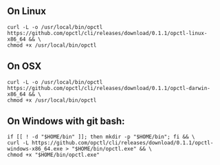 ## On Linux

```shell
curl -L -o /usr/local/bin/opctl https://github.com/opctl/cli/releases/download/0.1.1/opctl-linux-x86_64 && \
chmod +x /usr/local/bin/opctl
```

## On OSX

```shell
curl -L -o /usr/local/bin/opctl https://github.com/opctl/cli/releases/download/0.1.1/opctl-darwin-x86_64 && \
chmod +x /usr/local/bin/opctl
```

## On Windows with git bash:

```shell
if [[ ! -d "$HOME/bin" ]]; then mkdir -p "$HOME/bin"; fi && \
curl -L https://github.com/opctl/cli/releases/download/0.1.1/opctl-windows-x86_64.exe > "$HOME/bin/opctl.exe" && \
chmod +x "$HOME/bin/opctl.exe"
```
